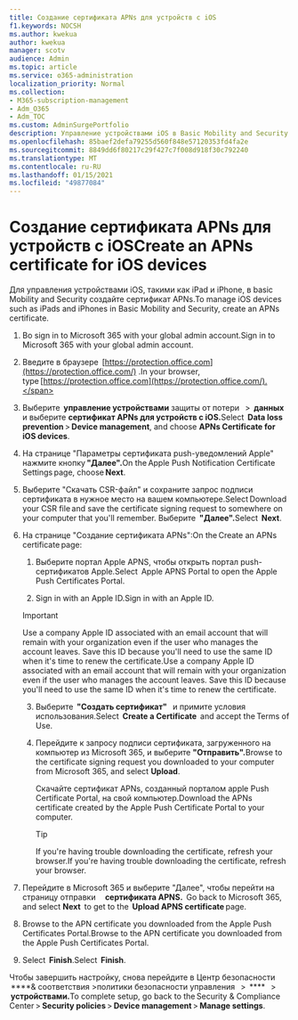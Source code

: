 ```yaml
---
title: Создание сертификата APNs для устройств с iOS
f1.keywords: NOCSH
ms.author: kwekua
author: kwekua
manager: scotv
audience: Admin
ms.topic: article
ms.service: o365-administration
localization_priority: Normal
ms.collection:
- M365-subscription-management
- Adm_O365
- Adm_TOC
ms.custom: AdminSurgePortfolio
description: Управление устройствами iOS в Basic Mobility and Security.
ms.openlocfilehash: 85baef2defa79255d560f848e57120353fd4fa2e
ms.sourcegitcommit: 8849dd6f80217c29f427c7f008d918f30c792240
ms.translationtype: MT
ms.contentlocale: ru-RU
ms.lasthandoff: 01/15/2021
ms.locfileid: "49877084"
---
```

# <a name="create-an-apns-certificate-for-ios-devices"></a><span data-ttu-id="78d3d-103">Создание сертификата APNs для устройств с iOS</span><span class="sxs-lookup"><span data-stu-id="78d3d-103">Create an APNs certificate for iOS devices</span></span>

<span data-ttu-id="78d3d-104">Для управления устройствами iOS, такими как iPad и iPhone, в basic Mobility and Security создайте сертификат APNs.</span><span class="sxs-lookup"><span data-stu-id="78d3d-104">To manage iOS devices such as iPads and iPhones in Basic Mobility and Security, create an APNs certificate.</span></span>

1. <span data-ttu-id="78d3d-105">Во sign in to Microsoft 365 with your global admin account.</span><span class="sxs-lookup"><span data-stu-id="78d3d-105">Sign in to Microsoft 365 with your global admin account.</span></span>

2. <span data-ttu-id="78d3d-106">Введите в браузере  [https://protection.office.com](https://protection.office.com/) .</span><span class="sxs-lookup"><span data-stu-id="78d3d-106">In your browser, type [https://protection.office.com](https://protection.office.com/).</span></span>

3. <span data-ttu-id="78d3d-107">Выберите  **управление устройствами** защиты от потери   >  **данных** и выберите **сертификат APNs для устройств с iOS.**</span><span class="sxs-lookup"><span data-stu-id="78d3d-107">Select  **Data loss prevention** > **Device management**, and choose **APNs Certificate for iOS devices**.</span></span>

4. <span data-ttu-id="78d3d-108">На странице "Параметры сертификата push-уведомлений Apple" нажмите кнопку **"Далее".**</span><span class="sxs-lookup"><span data-stu-id="78d3d-108">On the Apple Push Notification Certificate Settings page, choose **Next**.</span></span>

5. <span data-ttu-id="78d3d-109">Выберите "Скачать CSR-файл" и сохраните запрос подписи сертификата в нужное место на вашем компьютере.</span><span class="sxs-lookup"><span data-stu-id="78d3d-109">Select Download your CSR file and save the certificate signing request to somewhere on your computer that you'll remember.</span></span> <span data-ttu-id="78d3d-110">Выберите  **"Далее".**</span><span class="sxs-lookup"><span data-stu-id="78d3d-110">Select  **Next**.</span></span>

6. <span data-ttu-id="78d3d-111">На странице "Создание сертификата APNs":</span><span class="sxs-lookup"><span data-stu-id="78d3d-111">On the Create an APNs certificate page:</span></span>  

    1. <span data-ttu-id="78d3d-112">Выберите портал Apple APNS, чтобы открыть портал push-сертификатов Apple.</span><span class="sxs-lookup"><span data-stu-id="78d3d-112">Select  Apple APNS Portal to open the Apple Push Certificates Portal.</span></span>

    2. <span data-ttu-id="78d3d-113">Sign in with an Apple ID.</span><span class="sxs-lookup"><span data-stu-id="78d3d-113">Sign in with an Apple ID.</span></span>

    >[!IMPORTANT]
    ><span data-ttu-id="78d3d-p102">Use a company Apple ID associated with an email account that will remain with your organization even if the user who manages the account leaves. Save this ID because you'll need to use the same ID when it's time to renew the certificate.</span><span class="sxs-lookup"><span data-stu-id="78d3d-p102">Use a company Apple ID associated with an email account that will remain with your organization even if the user who manages the account leaves. Save this ID because you'll need to use the same ID when it's time to renew the certificate.</span></span>

    3. <span data-ttu-id="78d3d-116">Выберите  **"Создать сертификат"**   и примите условия использования.</span><span class="sxs-lookup"><span data-stu-id="78d3d-116">Select  **Create a Certificate**  and accept the Terms of Use.</span></span>

    4. <span data-ttu-id="78d3d-117">Перейдите к запросу подписи сертификата, загруженного на компьютер из Microsoft 365, и выберите **"Отправить".**</span><span class="sxs-lookup"><span data-stu-id="78d3d-117">Browse to the certificate signing request you downloaded to your computer from Microsoft 365, and select **Upload**.</span></span>

        <span data-ttu-id="78d3d-118">Скачайте сертификат APNs, созданный порталом apple Push Certificate Portal, на свой компьютер.</span><span class="sxs-lookup"><span data-stu-id="78d3d-118">Download the APNs certificate created by the Apple Push Certificate Portal to your computer.</span></span>

       >[!TIP]
       ><span data-ttu-id="78d3d-119">If you're having trouble downloading the certificate, refresh your browser.</span><span class="sxs-lookup"><span data-stu-id="78d3d-119">If you're having trouble downloading the certificate, refresh your browser.</span></span>

7. <span data-ttu-id="78d3d-120">Перейдите в Microsoft 365  и выберите "Далее", чтобы перейти на страницу отправки     **сертификата APNS.**  </span><span class="sxs-lookup"><span data-stu-id="78d3d-120">Go back to Microsoft 365, and select **Next**  to get to the  **Upload APNS certificate** page.</span></span>

8. <span data-ttu-id="78d3d-121"> Browse to the APN certificate you downloaded from the Apple Push Certificates Portal.</span><span class="sxs-lookup"><span data-stu-id="78d3d-121">Browse to the APN certificate you downloaded from the Apple Push Certificates Portal.</span></span>

9. <span data-ttu-id="78d3d-122">Select  **Finish**.</span><span class="sxs-lookup"><span data-stu-id="78d3d-122">Select  **Finish**.</span></span>

<span data-ttu-id="78d3d-123">Чтобы завершить настройку, снова перейдите в Центр безопасности  \*\*\*\*& соответствия >политики безопасности управления   >  \*\*\*\*   >  **устройствами.**</span><span class="sxs-lookup"><span data-stu-id="78d3d-123">To complete setup, go back to the Security & Compliance Center > **Security policies** > **Device management** > **Manage settings**.</span></span>
